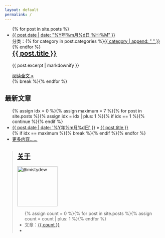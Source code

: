 ```yaml
---
layout: default
permalink: /
---
```


<div class="home-left">
  <ul class="post-list">
    <!-- This loops through the site posts -->{% for post in site.posts %}<li>
      <span class="post-meta"><abbr title="{{ post.date | date_to_xmlschema }}">{{ post.date | date: "%Y年%m月%d日 %H:%M" }}</abbr></span>
      <span style="float:right;">分类：{% for category in post.categories %}<a class="category" href="{{ site.category }}#{{ category }}">{{ category | append: " " }}</a>{% endfor %}</span>
      <h2>
        <a class="post-link" href="{{ post.url }}">{{ post.title }}</a>
      </h2>
      <div class="excerpt">
        <p>{{ post.excerpt | markdownify }}</p>
      </div>
      <footer>
        <a class="readmore" href="{{ post.url }}">阅读全文 &raquo;</a>
      </footer>
    </li>{% break %}{% endfor %}
  </ul>
  <h2 class="page-heading">最新文章</h2>
  <ul class="post-list-more">
    <!-- This loops through the site posts -->{% assign idx = 0 %}{% assign maximum = 7 %}{% for post in site.posts %}{% assign idx = idx | plus: 1 %}{% if idx == 1 %}{% continue %}{% endif %}
    <li>
      <span><abbr title="{{ post.date | date_to_xmlschema }}">{{ post.date | date: '%Y年%m月%d日' }}</abbr> &raquo; </span>
      <a href="{{ post.url }}">{{ post.title }}</a>
    </li>{% if idx == maximum %}{% break %}{% endif %}{% endfor %}
    <li>
      <footer>
        <a class="readmore" href="{{ site.blog }}">更多内容……</a>
      </footer>
    </li>
  </ul>
</div>
<div class="home-right">
  <script src='https://www.intensedebate.com/widgets/acctComment/{{ site.site_id }}/2' defer="defer" type='text/javascript'> </script>
  <blockquote class="profile">
    <h2>
      <a href="{{ site.about }}" title="{{ site.name }}">关于</a>
    </h2>
    <div>
      <a href="https://github.com/{{ site.github }}" target="_blank"><img class="border" height="128" width="128" alt="@mistydew" src="https://avatars0.githubusercontent.com/u/29818825"></a>
    </div>
    <ul>{% assign count = 0 %}{% for post in site.posts %}{% assign count = count | plus: 1 %}{% endfor %}
      <li>文章：<a href="{{ site.archive }}">{{ count }}</a></li>
      <li><script type='text/javascript' defer='defer' src='https://www.intensedebate.com/widgets/blogStats/{{ site.site_id }}'></script></li>
    </ul>
  </blockquote>
</div>
